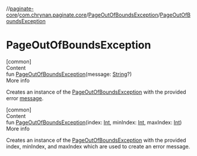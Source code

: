 //[paginate-core](../../index.md)/[com.chrynan.paginate.core](../index.md)/[PageOutOfBoundsException](index.md)/[PageOutOfBoundsException](-page-out-of-bounds-exception.md)



# PageOutOfBoundsException  
[common]  
Content  
fun [PageOutOfBoundsException](-page-out-of-bounds-exception.md)(message: [String](https://kotlinlang.org/api/latest/jvm/stdlib/kotlin/-string/index.html)?)  
More info  


Creates an instance of the [PageOutOfBoundsException](index.md) with the provided error [message](index.md#%5Bcom.chrynan.paginate.core%2FPageOutOfBoundsException%2Fmessage%2F%23%2FPointingToDeclaration%2F%5D%2FProperties%2F-785684615).

  


[common]  
Content  
fun [PageOutOfBoundsException](-page-out-of-bounds-exception.md)(index: [Int](https://kotlinlang.org/api/latest/jvm/stdlib/kotlin/-int/index.html), minIndex: [Int](https://kotlinlang.org/api/latest/jvm/stdlib/kotlin/-int/index.html), maxIndex: [Int](https://kotlinlang.org/api/latest/jvm/stdlib/kotlin/-int/index.html))  
More info  


Creates an instance of the [PageOutOfBoundsException](index.md) with the provided index, minIndex, and maxIndex which are used to create an error message.

  



